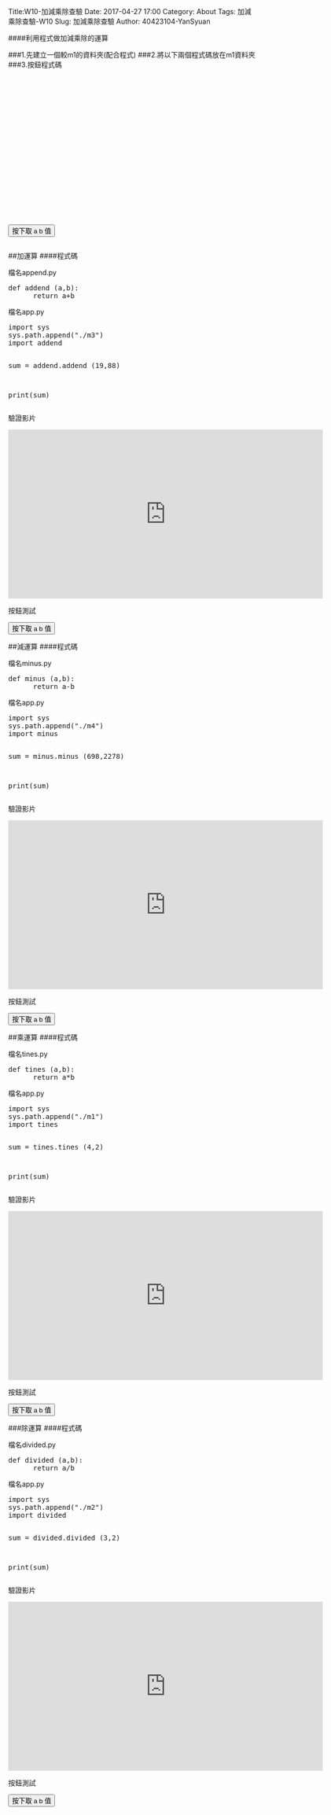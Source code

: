 Title:W10-加減乘除查驗
Date: 2017-04-27 17:00
Category: About
Tags:  加減乘除查驗-W10
Slug: 加減乘除查驗
Author: 40423104-YanSyuan



####利用程式做加減乘除的運算


<!-- PELICAN_END_SUMMARY -->
###1.先建立一個較m1的資料夾(配合程式)
###2.將以下兩個程式碼放在m1資料夾
###3.按鈕程式碼
<pre>
<!-- 導入 Brython 標準程式庫 -->
 
<script src="../data/Brython-3.3.1/brython.js"></script>
<script src="../data/Brython-3.3.1/brython_stdlib.js"></script>
 
<!-- 啟動 Brython -->
<script>
window.onload=function(){
// 設定 data/py 為共用程式路徑
brython({debug:1, pythonpath:['./../data/py']});
}
</script>
 
<!-- 以下實際利用  Brython 畫四連桿 trace point 路徑-->
<!--<canvas id="w10" width="800" height="600"></canvas>-->
 
<div id="container4" width="600" height="400"></div>
 
<script type="text/python3">
from browser import document as doc
from browser import html
import math
container = doc['container4']
degree = math.pi/180
def button4(event):
    a = input("give me a")
    b = input("give me b")
    container <= str(float(a)/float(b))
doc["button4"].bind("click", button4)

</script> 
<button id="button4">按下取 a b 值</button>
</pre>

##加運算
####程式碼
<p>檔名append.py</p>
<pre>
def addend (a,b):
      return a+b
</pre>
<p>檔名app.py</p>
<pre>
import sys
sys.path.append("./m3")
import addend

sum = addend.addend (19,88)

print(sum)
</pre>

驗證影片

<iframe src="https://player.vimeo.com/video/215938725" width="640" height="344" frameborder="0" webkitallowfullscreen mozallowfullscreen allowfullscreen></iframe>

按鈕測試

<!-- 導入 Brython 標準程式庫 -->
<script src="../data/Brython-3.3.1/brython.js"></script>
<script src="../data/Brython-3.3.1/brython_stdlib.js"></script>
 
<!-- 啟動 Brython -->
<script>
window.onload=function(){
// 設定 data/py 為共用程式路徑
brython({debug:1, pythonpath:['./../data/py']});
}
</script>
 
<!-- 以下實際利用  Brython 畫四連桿 trace point 路徑-->
<!--<canvas id="w10" width="800" height="600"></canvas>-->
 
<div id="container" width="600" height="400"></div>
 
<script type="text/python3">
from browser import document as doc
from browser import html
import math
container = doc['container']
degree = math.pi/180
def button1(event):
    a = input("give me a")
    b = input("give me b")
    container <= str(float(a)+float(b))
doc["button1"].bind("click", button1)

</script>
<button id="button1">按下取 a b 值</button>

##減運算
####程式碼
<p>檔名minus.py</p>
<pre>
def minus (a,b):
      return a-b
</pre>
<p>檔名app.py</p>
<pre>
import sys
sys.path.append("./m4")
import minus

sum = minus.minus (698,2278)

print(sum)
</pre>

驗證影片

<iframe src="https://player.vimeo.com/video/215939173" width="640" height="344" frameborder="0" webkitallowfullscreen mozallowfullscreen allowfullscreen></iframe>

按鈕測試

<!-- 導入 Brython 標準程式庫 -->
 
<script src="../data/Brython-3.3.1/brython.js"></script>
<script src="../data/Brython-3.3.1/brython_stdlib.js"></script>
 
<!-- 啟動 Brython -->
<script>
window.onload=function(){
// 設定 data/py 為共用程式路徑
brython({debug:1, pythonpath:['./../data/py']});
}
</script>
 
<!-- 以下實際利用  Brython 畫四連桿 trace point 路徑-->
<!--<canvas id="w10" width="800" height="600"></canvas>-->
 
<div id="container1" width="600" height="400"></div>
 
<script type="text/python3">
from browser import document as doc
from browser import html
import math
container = doc['container1']
degree = math.pi/180
def button2(event):
    a = input("give me a")
    b = input("give me b")
    container <= str(float(a)-float(b))
doc["button2"].bind("click", button2)

</script>
<button id="button2">按下取 a b 值</button>


##乘運算
####程式碼
<p>檔名tines.py</p>
<pre>
def tines (a,b):
      return a*b
</pre>
<p>檔名app.py</p>
<pre>
import sys
sys.path.append("./m1")
import tines

sum = tines.tines (4,2)

print(sum)
</pre>

驗證影片

<iframe src="https://player.vimeo.com/video/215937328" width="640" height="344" frameborder="0" webkitallowfullscreen mozallowfullscreen allowfullscreen></iframe>

按鈕測試

<!-- 導入 Brython 標準程式庫 -->
 
<script src="../data/Brython-3.3.1/brython.js"></script>
<script src="../data/Brython-3.3.1/brython_stdlib.js"></script>
 
<!-- 啟動 Brython -->
<script>
window.onload=function(){
// 設定 data/py 為共用程式路徑
brython({debug:1, pythonpath:['./../data/py']});
}
</script>
 
<!-- 以下實際利用  Brython 畫四連桿 trace point 路徑-->
<!--<canvas id="w10" width="800" height="600"></canvas>-->
 
<div id="container3" width="600" height="400"></div>
 
<script type="text/python3">
from browser import document as doc
from browser import html
import math
container = doc['container3']
degree = math.pi/180
def button3(event):
    a = input("give me a")
    b = input("give me b")
    container <= str(float(a)*float(b))
doc["button3"].bind("click", button3)

</script>
<button id="button3">按下取 a b 值</button>

###除運算
####程式碼
<p>檔名divided.py</p>
<pre>
def divided (a,b):
      return a/b
</pre>
<p>檔名app.py</p>
<pre>
import sys
sys.path.append("./m2")
import divided

sum = divided.divided (3,2)

print(sum)
</pre>

驗證影片

<iframe src="https://player.vimeo.com/video/215938127" width="640" height="344" frameborder="0" webkitallowfullscreen mozallowfullscreen allowfullscreen></iframe>

按鈕測試

<!-- 導入 Brython 標準程式庫 -->
 
<script src="../data/Brython-3.3.1/brython.js"></script>
<script src="../data/Brython-3.3.1/brython_stdlib.js"></script>
 
<!-- 啟動 Brython -->
<script>
window.onload=function(){
// 設定 data/py 為共用程式路徑
brython({debug:1, pythonpath:['./../data/py']});
}
</script>
 
<!-- 以下實際利用  Brython 畫四連桿 trace point 路徑-->
<!--<canvas id="w10" width="800" height="600"></canvas>-->
 
<div id="container4" width="600" height="400"></div>
 
<script type="text/python3">
from browser import document as doc
from browser import html
import math
container = doc['container4']
degree = math.pi/180
def button4(event):
    a = input("give me a")
    b = input("give me b")
    container <= str(float(a)/float(b))
doc["button4"].bind("click", button4)

</script> 
<button id="button4">按下取 a b 值</button>


